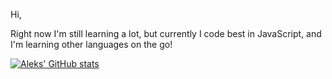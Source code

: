 Hi,

Right now I'm still learning a lot, but currently I code best in JavaScript, and I'm learning other languages on the go!

[![Aleks' GitHub stats](https://github-readme-stats.vercel.app/api?username=Aleks-b01&show_icons=true&theme=radical)](https://github.com/anuraghazra/github-readme-stats)
